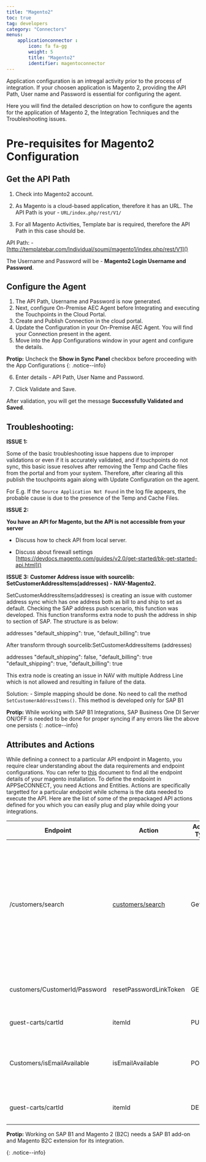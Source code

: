 ```yaml
---
title: "Magento2"
toc: true
tag: developers
category: "Connectors"
menus: 
    applicationconnector : 
        icon: fa fa-gg
        weight: 5 
        title: "Magento2"
        identifier: magentoconnector
---
```


Application configuration is an intregal activity prior to the process of integration. If your choosen application 
is Magento 2, providing the API Path, User name and Password is essential for configuring the agent.

Here you will find the detailed description on how to configure the agents for the application of Magento 2, 
the Integration Techniques and the Troubleshooting issues. 

# Pre-requisites for Magento2  Configuration 

## Get the API Path

1. Check into Magento2 account. 

2. As Magento is a cloud-based application, therefore it has an URL. The API Path is your - `URL/index.php/rest/V1/`

3. For all Magento Activities, Template bar is required, therefore the API Path in this case should be.

API Path: -  [http://templatebar.com/Individual/soumi/magento1/index.php/rest/V1]()

The Username and Password will be - **Magento2 Login Username and Password**.

## Configure the Agent

1. The API Path, Username and Password is now generated. 
2. Next, configure On-Premise AEC Agent before Integrating and executing the Touchpoints in the Cloud Portal.
3. Create and Publish Connection in the cloud portal.
4. Update the Configuration in your On-Premise AEC Agent. You will find your Connection present in the agent.
5. Move into the App Configurations window in your agent and configure the details.
 
**Protip:** Uncheck the **Show in Sync Panel** checkbox before proceeding with the App Configurations 
{: .notice--info}


6.	Enter details - API Path, User Name and Password.

7.	Click Validate and Save. 

After validation, you will get the message **Successfully Validated and Saved**.

## Troubleshooting:

**ISSUE 1:**

Some of the basic troubleshooting issue happens due to improper validations or even if it is accurately validated, and if touchpoints do not sync, 
this basic issue resolves after removing the Temp and Cache files from the portal and from your system. Therefore, after clearing all this publish the 
touchpoints again along with Update Configuration on the agent.

For E.g. If the `Source Application Not Found` in the log file appears, the probable cause is due to the presence of the Temp and Cache Files.

**ISSUE 2:**

**You have an API for Magento, but the API is not accessible from your server**

* Discuss how to check API from local server.

* Discuss about firewall settings 
[https://devdocs.magento.com/guides/v2.0/get-started/bk-get-started-api.html]()


**ISSUE 3:**
**Customer Address issue with sourcelib: SetCustomerAddressItems(addresses) - NAV-Magento2.**

SetCustomerAddressItems(addresses) is creating an issue with customer address sync which has one address both as 
bill to and ship to set as default. Checking the SAP address push scenario, this function was developed. 
This function transforms extra node to push the address in ship to section of SAP. The structure is as below:

addresses
<item>
"default_shipping": true,
"default_billing": true
</item>

After transform through sourcelib:SetCustomerAddressItems (addresses)

addresses
<item1>
"default_shipping": false,
"default_billing": true
</item1>
<item2>
"default_shipping": true,
"default_billing": true
</item2>

This extra node is creating an issue in NAV with multiple Address Line which is not allowed and resulting in failure of the data. 

Solution: - Simple mapping should be done. No need to call the method `SetCustomerAddressItems()`. This method is developed only for SAP B1

**Protip:** While working with SAP B1 Integrations, SAP Business One DI Server ON/OFF is needed to be done for proper syncing if any errors like the above one persists 
{: .notice--info}


## Attributes and Actions

While defining a connect to a particular API endpoint in Magento, you require clear understanding about the data requirements and endpoint configurations. 
You can refer to [this](https://devdocs.magento.com/guides/v2.0/rest/list.html) document to find all the endpoint details of your magento installation. 
To define the endpoint in APPSeCONNECT, you need Actions and Entities. Actions are specifically targetted for a particular endpoint while schema is the 
data needed to execute the API. Here are the list of some of the prepackaged API actions defined for you which you can easily plug and play while doing your 
integrations. 

|Endpoint|Action|Action Type|Schema|Description|
|---|---|---|---|------|
|/customers/search|[customers/search](https://portal.appseconnect.com/AppEntityAction?AppVersionId=c47be8ef-bef4-4cf3-972a-9a4aa912461b&entityId=d5b93e08-37a6-4042-a86d-a5e096b0232c&entityActionId=b449e18b-dfff-4d11-9f2c-07d701ef1c3a)|Get|[Customer](https://portal.appseconnect.com/AppEntity/BaseCreate?entityId=d5b93e08-37a6-4042-a86d-a5e096b0232c&AppVersionId=c47be8ef-bef4-4cf3-972a-9a4aa912461b)|It will search customer from magento. You can specify filter criteria based on type of customer `customer_type` and /or `created_at` or `updated_at fields`. The API also supports limit filters|
|customers/CustomerId/Password|resetPasswordLinkToken|GET|Customer|It Checks if the password reset token is valid or invalid|
|guest-carts/cartId|itemId|PUT|Guest-carts|Add/Update the specified item in cart|
|Customers/isEmailAvailable|isEmailAvailable|POST|Customer|Check if given email is associated with a customer account in given website|
|guest-carts/cartId|itemId|DELETE|Guest-carts|To Remove items from the specified cart|

**Protip:** Working on SAP B1 and Magento 2 (B2C) needs a SAP B1 add-on and Magento B2C extension for its integration. 

{: .notice--info}
